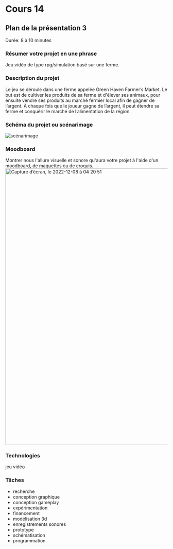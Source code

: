 # Cours 14
## Plan de la présentation 3
Durée: 8 à 10 minutes

### Résumer votre projet en une phrase
Jeu vidéo de type rpg/simulation basé sur une ferme.

### Description du projet 
Le jeu se déroule dans une ferme appelée Green Haven Farmer’s Market. Le but est de cultiver les produits de sa ferme et d'élever ses animaux, pour ensuite vendre ses produits au marché fermier local afin de gagner de l’argent. À chaque fois que le joueur gagne de l’argent, il peut étendre sa ferme et conquérir le marché de l’alimentation de la région.

### Schéma du projet ou scénarimage
![scénarimage](https://user-images.githubusercontent.com/47800238/206407641-bc3b5d49-f172-463a-a2db-77f0bae64d83.png)


### Moodboard
Montrer nous l'allure visuelle et sonore qu'aura votre projet à l'aide d'un moodboard, de maquettes ou de croquis. 
<img width="860" alt="Capture d’écran, le 2022-12-08 à 04 20 51" src="https://user-images.githubusercontent.com/47800238/206407827-4c239c82-7197-412e-8391-6d65ee4d0860.png">

### Technologies
jeu vidéo

### Tâches
- recherche
- conception graphique
- conception gameplay
- expérimentation 
- financement
- modélisation 3d
- enregistrements sonores
- prototype
- schématisation
- programmation 
